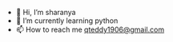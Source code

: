 - 👋 Hi, I’m sharanya
- 🌱 I’m currently learning python 
- 📫 How to reach me qteddy1906@gmail.com

<!---
qteddy1906/qteddy1906 is a ✨ special ✨ repository because its `README.md` (this file) appears on your GitHub profile.
You can click the Preview link to take a look at your changes.
--->
